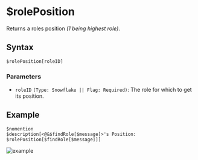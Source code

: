 # $rolePosition
Returns a roles position *(1 being highest role)*.

## Syntax
```
$rolePosition[roleID]
```

### Parameters
- `roleID` `(Type: Snowflake || Flag: Required)`: The role for which to get its position.

## Example
```
$nomention
$description[<@&$findRole[$message]>'s Position: $rolePosition[$findRole[$message]]]
```

![example](https://user-images.githubusercontent.com/69215413/126246527-d3ca814d-8c7d-4acf-bb1e-ec7286c741f0.png)
